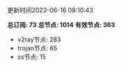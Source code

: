 更新时间2023-06-16 09:10:43

**总订阅: 73**
**总节点: 1014**
**有效节点: 363**
- v2ray节点: 283
- trojan节点: 65
- ss节点: 15
